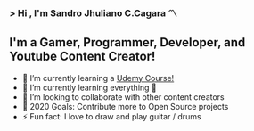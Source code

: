 ### > Hi , I'm Sandro Jhuliano C.Cagara :part_alternation_mark:

## I'm a Gamer, Programmer, Developer, and Youtube Content Creator!
- 🔭 I’m currently learning a [Udemy Course!](https://www.udemy.com/course/animated-infographics-with-after-effects)
- 🌱 I’m currently learning everything 🤣
- 👯 I’m looking to collaborate with other content creators
- 🥅 2020 Goals: Contribute more to Open Source projects
- ⚡ Fun fact: I love to draw and play guitar / drums